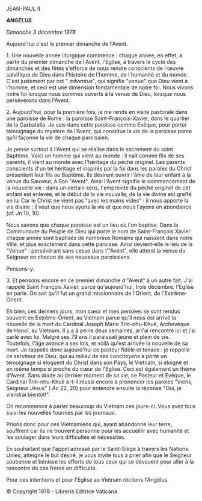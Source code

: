 JEAN-PAUL II

***ANGÉLUS***

*Dimanche 3 décembre 1978*

Aujourd'hui c'est le premier dimanche de l'Avent.

1\. Une nouvelle année liturgique commence : chaque année, en effet, a partir du premier dimanche de l'Avent, l'Eglise, à travers le cycle des dimanches et des fêtes s'efforce de nous rendre conscients de l'œuvre salvifique de Dieu dans l'histoire de l'homme, de l'humanité et du monde. C'est justement par cet " *adventus*", qui signifie "venue" que Dieu vient à l'homme, et ceci est une dimension fondamentale de notre foi. Nous vivons notre foi lorsque nous sommes ouverts à la venue de Dieu, lorsque nous persévérons dans l'Avent.

2\. Aujourd'hui, pour la première fois, je me rends en visite pastorale dans une paroisse de Rome : la paroisse Saint-François-Xavier, dans le quartier de la Garbatella. Je vais dans cette paroisse comme Evêque, pour porter témoignage du mystère de l'Avent, qui constitue la vie de la paroisse parce qu'il façonne la vie de chaque paroissien.

Je pense surtout à l'Avent qui se réalise dans le sacrement du saint Baptême. Voici un homme qui vient au monde : il naît comme fils de ses parents, il vient au monde avec l'héritage du péché originel. Les parents conscients d'un tel héritage et inspirés par la foi dans les paroles du Christ présentent leur fils au Baptême. Ils désirent ouvrir l'âme de leur enfant à la venue du Sauveur, à Son "Avent". Ainsi l'Avent signifie le commencement de la nouvelle vie : dans un certain sens, l'empreinte du péché originel de cet enfant est enlevée, et le début de la vie nouvelle, de la vie divine est greffé en lui Car le Christ ne vient pas "avec les mains vides" : il nous apporte la vie divine ; il veut que nous ayons la vie et que nous l'ayons en abondance (cf. *Jn* 10, 10).

Nous savons que chaque paroisse est un lieu où l'on baptise. Dans la Communauté du Peuple de Dieu qui porte le nom de Saint-François Xavier chaque année sont baptisés de nombreux Romains qui naissent dans notre Ville, et plus exactement dans cette paroisse. Ainsi devient-elle le lieu de la "Venue" : persévérant sans cesse dans l'"Avent", elle attend la venue du Seigneur en chacun de ses nouveaux paroissiens.

Pensons-y.

3\. Et pensons encore en ce premier dimanche d'"Avent" à un autre fait. J'ai rappelé Saint François Xavier, parce qu'aujourd'hui, trois décembre, l'Eglise en parle. On sait qu'il fut un grand missionnaire de l'Orient, de l'Extrême-Orient.

Eh bien, ces derniers jours, mon cœur et mes pensées se sont rendus souvent en Extrême-Orient, au Vietnam parce qu'il nous est arrivé la nouvelle de la mort du Cardinal Joseph Marie Trin-nhu-Khuê, Archevêque de Hanoï, au Vietnam. Il y a à peine deux semaines, je l'ai rencontré ici et j'ai parlé avec lui. Malgré ses 79 ans il paraissait jeune et plein de vie. Toutefois, l'âge avancé a ses lois, et voilà qu'est arrivée la nouvelle de sa mort. Je rappelle donc aujourd'hui ce pasteur fidèle et tenace : je rappelle ce serviteur de Dieu, qui au milieu de ses concitoyens a porté un témoignage si éloquent du Christ dans son Pays, le Vietnam, si éloigné et en même temps si proche du cœur de l'Eglise. Ceci est également un thème d'Avent. Sans doute au dernier moment de sa vie, ce Pasteur et Evêque, le Cardinal Trin-nhu-Khuê a-t-il réussi encore à prononcer les paroles "Viens, Seigneur Jésus" ( *Ac* 22, 20) pour entendre ensuite la réponse "Oui, je viendrai bientôt!".

On recommence à parler beaucoup du Vietnam ces jours-ci. Vous avez tous suivi les nouvelles fournies par les journaux.

Prions donc pour ces Vietnamiens qui, ayant abandonné leur terre, souffrent car ils ne trouvent personne pour les accueillir avec humanité et les soulager dans leurs difficultés et nécessités.

En souhaitant que l'appel adressé par le Saint-Siège à travers les Nations Unies, atteigne le but désiré, je vous invite tous à prier afin que le Seigneur soutienne et bénisse les efforts de tous ceux qui se dévouent pour aller à la rencontre de ces frères en difficulté.

Pour ces intentions et pour l'Eglise au Vietnam récitons l'Angélus.

© Copyright 1978 - Libreria Editrice Vaticana